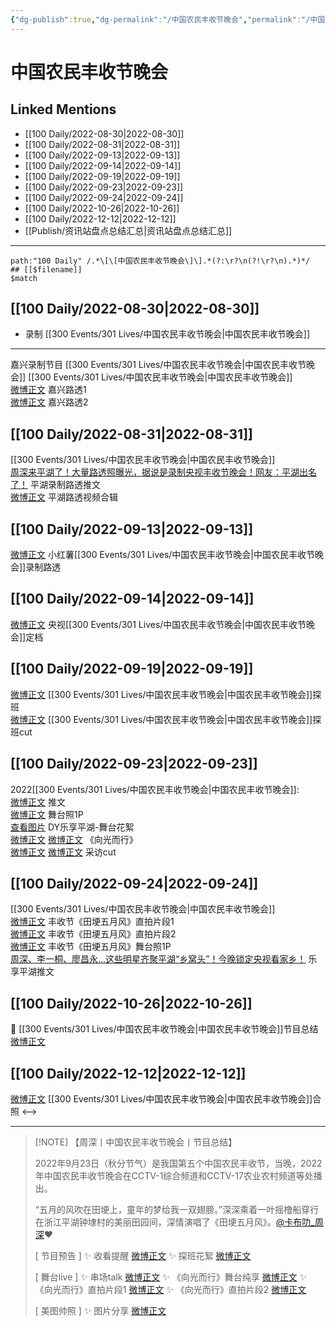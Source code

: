 ```yaml
---
{"dg-publish":true,"dg-permalink":"/中国农民丰收节晚会","permalink":"/中国农民丰收节晚会/","title":"中国农民丰收节晚会","tags":[null],"created":"2022-11-14T17:14:01.000+08:00","updated":"2023-04-10T16:15:58.411+08:00"}
---
```


# 中国农民丰收节晚会

## Linked Mentions
- [[100 Daily/2022-08-30\|2022-08-30]]
- [[100 Daily/2022-08-31\|2022-08-31]]
- [[100 Daily/2022-09-13\|2022-09-13]]
- [[100 Daily/2022-09-14\|2022-09-14]]
- [[100 Daily/2022-09-19\|2022-09-19]]
- [[100 Daily/2022-09-23\|2022-09-23]]
- [[100 Daily/2022-09-24\|2022-09-24]]
- [[100 Daily/2022-10-26\|2022-10-26]]
- [[100 Daily/2022-12-12\|2022-12-12]]
- [[Publish/资讯站盘点总结汇总\|资讯站盘点总结汇总]]


---

```expander
path:"100 Daily" /.*\[\[中国农民丰收节晚会\]\].*(?:\r?\n(?!\r?\n).*)*/
## [[$filename]]
$match
```
## [[100 Daily/2022-08-30\|2022-08-30]]
  - 录制 [[300 Events/301 Lives/中国农民丰收节晚会\|中国农民丰收节晚会]]
---
嘉兴录制节目 [[300 Events/301 Lives/中国农民丰收节晚会\|中国农民丰收节晚会]]
[[300 Events/301 Lives/中国农民丰收节晚会\|中国农民丰收节晚会]]  
[微博正文](https://weibo.com/detail/4808292008731621) 嘉兴路透1  
[微博正文](https://weibo.com/detail/4808297859777930) 嘉兴路透2

## [[100 Daily/2022-08-31\|2022-08-31]]
[[300 Events/301 Lives/中国农民丰收节晚会\|中国农民丰收节晚会]]  
[周深来平湖了！大量路透照曝光，据说是录制央视丰收节晚会！网友：平湖出名了！](https://weibo.cn/sinaurl?u=https%3A%2F%2Fmp.weixin.qq.com%2Fs%2FDYbt14U4BxjV-nNMlghiug) 平湖录制路透推文  
[微博正文](https://m.weibo.cn/5219918112/4808505753866655) 平湖路透视频合辑

## [[100 Daily/2022-09-13\|2022-09-13]]
[微博正文](https://m.weibo.cn/6475713579/4813318877611191) 小红薯[[300 Events/301 Lives/中国农民丰收节晚会\|中国农民丰收节晚会]]录制路透

## [[100 Daily/2022-09-14\|2022-09-14]]
[微博正文](https://m.weibo.cn/7211561239/4813622733704345) 央视[[300 Events/301 Lives/中国农民丰收节晚会\|中国农民丰收节晚会]]定档
## [[100 Daily/2022-09-19\|2022-09-19]]
[微博正文](https://m.weibo.cn/7298805480/4815351832117537) [[300 Events/301 Lives/中国农民丰收节晚会\|中国农民丰收节晚会]]探班  
[微博正文](https://m.weibo.cn/6466290670/4815491790804936) [[300 Events/301 Lives/中国农民丰收节晚会\|中国农民丰收节晚会]]探班cut
## [[100 Daily/2022-09-23\|2022-09-23]]
2022[[300 Events/301 Lives/中国农民丰收节晚会\|中国农民丰收节晚会]]:  
[微博正文](https://m.weibo.cn/2210168325/4816881435280756) 推文  
[微博正文](https://m.weibo.cn/2429865523/4816895847172720) 舞台照1P  
[查看图片](https://wx4.sinaimg.cn/large/0088n2Pggy1h6hc2v3mtrj30u01hdtac.jpg) DY乐享平湖-舞台花絮  
[微博正文](https://m.weibo.cn/1371117067/4816957011924825) [微博正文](https://m.weibo.cn/6466290670/4816967695079380) 《向光而行》  
[微博正文](https://m.weibo.cn/1371117067/4816957427158692) [微博正文](https://m.weibo.cn/6466290670/4816972984877976) 采访cut
## [[100 Daily/2022-09-24\|2022-09-24]]
[[300 Events/301 Lives/中国农民丰收节晚会\|中国农民丰收节晚会]]  
[微博正文](https://weibo.com/6466290670/M7cyTq1m7) 丰收节《田埂五月风》直拍片段1  
[微博正文](https://weibo.com/6466290670/M7cAUrO0i) 丰收节《田埂五月风》直拍片段2  
[微博正文](https://weibo.com/6466290670/M7cCYkjN0) 丰收节《田埂五月风》舞台照1P  
[周深、李一桐、廖昌永...这些明星齐聚平湖“乡窝头”！今晚锁定央视看家乡！](https://weibo.cn/sinaurl?u=https%3A%2F%2Fmp.weixin.qq.com%2Fs%2Fa2ELJcH7iq41vkJkPZOW1w) 乐享平湖推文
## [[100 Daily/2022-10-26\|2022-10-26]]
🌟 [[300 Events/301 Lives/中国农民丰收节晚会\|中国农民丰收节晚会]]节目总结 [微博正文](https://m.weibo.cn/6466290670/4828778267674171)
## [[100 Daily/2022-12-12\|2022-12-12]]
[微博正文](https://m.weibo.cn/2424752442/4845962595927861) [[300 Events/301 Lives/中国农民丰收节晚会\|中国农民丰收节晚会]]合照
<-->

---
>[!NOTE] 【周深丨中国农民丰收节晚会丨节目总结】
>
> 2022年9月23日（秋分节气）是我国第五个中国农民丰收节，当晚，2022年中国农民丰收节晚会在CCTV-1综合频道和CCTV-17农业农村频道等处播出。
>
> “五月的风吹在田埂上，童年的梦给我一双翅膀。”深深乘着一叶摇橹船穿行在浙江平湖钟埭村的美丽田园间，深情演唱了《田埂五月风》。[@卡布叻_周深](https://weibo.com/n/%E5%8D%A1%E5%B8%83%E5%8F%BB_%E5%91%A8%E6%B7%B1)❤️
>
> [ 节目预告 ]
> ✨ 收看提醒 [微博正文](https://m.weibo.cn/6466290670/4816921532306622)
> ✨ 探班花絮 [微博正文](https://m.weibo.cn/6466290670/4815491790804936)
>
> [ 舞台live ]
> ✨ 串场talk [微博正文](https://m.weibo.cn/6466290670/4816972984877976)
> ✨ 《向光而行》舞台纯享 [微博正文](https://m.weibo.cn/6466290670/4816967695079380)
> ✨ 《向光而行》直拍片段1 [微博正文](https://m.weibo.cn/6466290670/4817165876201743)
> ✨ 《向光而行》直拍片段2 [微博正文](https://m.weibo.cn/6466290670/4817167126627074)
>
> [ 美图帅照 ]
> ✨ 图片分享 [微博正文](https://m.weibo.cn/6466290670/4817168404842634)
